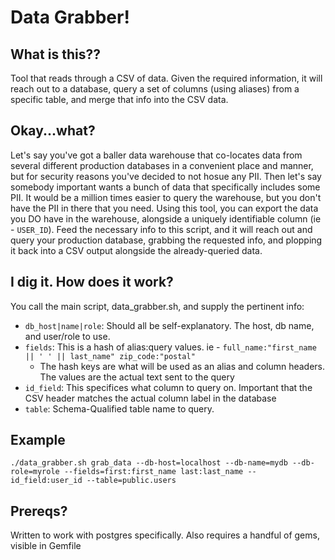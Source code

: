 # Data Grabber!

## What is this??
Tool that reads through a CSV of data.  Given the required information, it will reach out to a database, query a set of columns (using aliases) from a specific table, and merge that info into the CSV data.

## Okay...what?
Let's say you've got a baller data warehouse that co-locates data from several different production databases in a convenient place and manner, but for security reasons you've decided to not hosue any PII.
Then let's say somebody important wants a bunch of data that specifically includes some PII.  It would be a million times easier to query the warehouse, but you don't have the PII in there that you need.
Using this tool, you can export the data you DO have in the warehouse, alongside a uniquely identifiable column (ie - `USER_ID`).  Feed the necessary info to this script, and it will reach out and query
your production database, grabbing the requested info, and plopping it back into a CSV output alongside the already-queried data.

## I dig it.  How does it work?
You call the main script, data_grabber.sh, and supply the pertinent info:
* `db_host|name|role`: Should all be self-explanatory.  The host, db name, and user/role to use.
* `fields`: This is a hash of alias:query values.  ie - `full_name:"first_name || ' ' || last_name" zip_code:"postal"`
  * The hash keys are what will be used as an alias and column headers.  The values are the actual text sent to the query
* `id_field`: This specifices what column to query on.  Important that the CSV header matches the actual column label in the database
* `table`: Schema-Qualified table name to query.

## Example
`./data_grabber.sh grab_data --db-host=localhost --db-name=mydb --db-role=myrole --fields=first:first_name last:last_name --id_field:user_id --table=public.users`

## Prereqs?
Written to work with postgres specifically.  Also requires a handful of gems, visible in Gemfile

